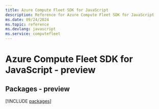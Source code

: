 ```yaml
---
title: Azure Compute Fleet SDK for JavaScript
description: Reference for Azure Compute Fleet SDK for JavaScript
ms.date: 09/24/2024
ms.topic: reference
ms.devlang: javascript
ms.service: computefleet
---
```

# Azure Compute Fleet SDK for JavaScript - preview
## Packages - preview
[!INCLUDE [packages](compute-fleet-index.md)]